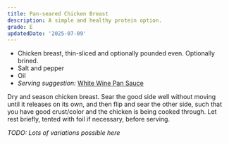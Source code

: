 ```yaml
---
title: Pan-seared Chicken Breast
description: A simple and healthy protein option.
grade: E
updatedDate: '2025-07-09'
---
```


- Chicken breast, thin-sliced and optionally pounded even. Optionally brined.
- Salt and pepper
- Oil
- *Serving suggestion:* [White Wine Pan Sauce](../../sauces-condiments/white-wine-pan-sauce)

Dry and season chicken breast. Sear the good side well without moving until it releases on its own, and then flip and sear the other side, such that you have good crust/color and the chicken is being cooked through. Let rest briefly, tented with foil if necessary, before serving.

*TODO: Lots of variations possible here*